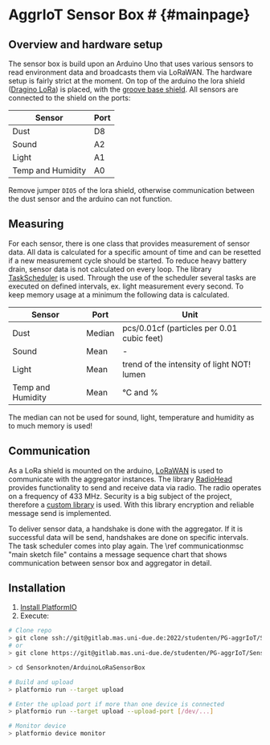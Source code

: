 # AggrIoT Sensor Box #  {#mainpage}

## Overview and hardware setup ##

The sensor box is build upon an Arduino Uno that uses various sensors to read environment data and broadcasts them via LoRaWAN. The hardware setup is fairly strict at the moment. On top of the arduino the lora shield ([Dragino LoRa](http://wiki.dragino.com/index.php?title=Lora_Shield)) is placed, with the [groove base shield](https://www.seeedstudio.com/Base-Shield-V2-p-1378.html). All sensors are connected to the shield on the ports:

| Sensor | Port |
| ------ | ---- |
| Dust | D8 |
| Sound | A2 |
| Light | A1 |
| Temp and Humidity | A0 |

Remove jumper `DIO5` of the lora shield, otherwise communication between the dust sensor and the arduino can not function.

## Measuring ##

For each sensor, there is one class that provides measurement of sensor data. All data is calculated for a specific amount of time and can be resetted if a new measurement cycle should be started. To reduce heavy battery drain, sensor data is not calculated on every loop. The library [TaskScheduler](http://platformio.org/lib/show/721/TaskScheduler) is used. Through the use of the scheduler several tasks are executed on defined intervals, ex. light measurement every second. To keep memory usage at a minimum the following data is calculated.

| Sensor | Port | Unit |
| ------ | ---- | ---- |
| Dust | Median | pcs/0.01cf (particles per 0.01 cubic feet) |
| Sound | Mean | - |
| Light | Mean | trend of the intensity of light NOT! lumen |
| Temp and Humidity | Mean | °C and % |

The median can not be used for sound, light, temperature and humidity as to much memory is used!

## Communication ##

As a LoRa shield is mounted on the arduino, [LoRaWAN](https://www.thethingsnetwork.org/wiki/LoRaWAN/Home) is used to communicate with the aggregator instances. The library [RadioHead](http://platformio.org/lib/show/124/RadioHead) provides functionality to send and receive data via radio. The radio operates on a frequency of 433 MHz. Security is a big subject of the project, therefore a [custom library](https://gitlab.mas.uni-due.de/studenten/PG-aggrIoT/Sensorknoten/tree/master/Protokoll/Referenzimplementierung) is used. With this library encryption and reliable message send is implemented.

To deliver sensor data, a handshake is done with the aggregator. If it is successful data will be send, handshakes are done on specific intervals. The task scheduler comes into play again. The \ref communicationmsc "main sketch file" contains a message sequence chart that shows communication between sensor box and aggregator in detail.

## Installation ##

1. [Install PlatformIO](http://docs.platformio.org/en/latest/installation.htmll)
2. Execute:

```bash
# Clone repo
> git clone ssh://git@gitlab.mas.uni-due.de:2022/studenten/PG-aggrIoT/Sensorknoten.git
# or
> git clone https://git@gitlab.mas.uni-due.de/studenten/PG-aggrIoT/Sensorknoten.git

> cd Sensorknoten/ArduinoLoRaSensorBox

# Build and upload
> platformio run --target upload

# Enter the upload port if more than one device is connected
> platformio run --target upload --upload-port [/dev/...]

# Monitor device
> platformio device monitor
```
